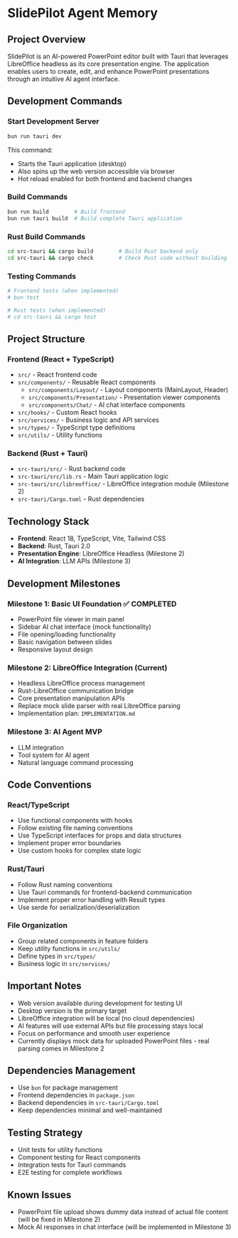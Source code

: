# SlidePilot Agent Memory

## Project Overview
SlidePilot is an AI-powered PowerPoint editor built with Tauri that leverages LibreOffice headless as its core presentation engine. The application enables users to create, edit, and enhance PowerPoint presentations through an intuitive AI agent interface.

## Development Commands

### Start Development Server
```bash
bun run tauri dev
```
This command:
- Starts the Tauri application (desktop)
- Also spins up the web version accessible via browser
- Hot reload enabled for both frontend and backend changes

### Build Commands
```bash
bun run build        # Build frontend
bun run tauri build  # Build complete Tauri application
```

### Rust Build Commands
```bash
cd src-tauri && cargo build        # Build Rust backend only
cd src-tauri && cargo check        # Check Rust code without building
```

### Testing Commands
```bash
# Frontend tests (when implemented)
# bun test

# Rust tests (when implemented)
# cd src-tauri && cargo test
```

## Project Structure

### Frontend (React + TypeScript)
- `src/` - React frontend code
- `src/components/` - Reusable React components
  - `src/components/Layout/` - Layout components (MainLayout, Header)
  - `src/components/Presentation/` - Presentation viewer components
  - `src/components/Chat/` - AI chat interface components
- `src/hooks/` - Custom React hooks
- `src/services/` - Business logic and API services
- `src/types/` - TypeScript type definitions
- `src/utils/` - Utility functions

### Backend (Rust + Tauri)
- `src-tauri/src/` - Rust backend code
- `src-tauri/src/lib.rs` - Main Tauri application logic
- `src-tauri/src/libreoffice/` - LibreOffice integration module (Milestone 2)
- `src-tauri/Cargo.toml` - Rust dependencies

## Technology Stack
- **Frontend**: React 18, TypeScript, Vite, Tailwind CSS
- **Backend**: Rust, Tauri 2.0
- **Presentation Engine**: LibreOffice Headless (Milestone 2)
- **AI Integration**: LLM APIs (Milestone 3)

## Development Milestones

### Milestone 1: Basic UI Foundation ✅ COMPLETED
- PowerPoint file viewer in main panel
- Sidebar AI chat interface (mock functionality)  
- File opening/loading functionality
- Basic navigation between slides
- Responsive layout design

### Milestone 2: LibreOffice Integration (Current)
- Headless LibreOffice process management
- Rust-LibreOffice communication bridge
- Core presentation manipulation APIs
- Replace mock slide parser with real LibreOffice parsing
- Implementation plan: `IMPLEMENTATION.md`

### Milestone 3: AI Agent MVP
- LLM integration
- Tool system for AI agent
- Natural language command processing

## Code Conventions

### React/TypeScript
- Use functional components with hooks
- Follow existing file naming conventions
- Use TypeScript interfaces for props and data structures
- Implement proper error boundaries
- Use custom hooks for complex state logic

### Rust/Tauri
- Follow Rust naming conventions
- Use Tauri commands for frontend-backend communication
- Implement proper error handling with Result types
- Use serde for serialization/deserialization

### File Organization
- Group related components in feature folders
- Keep utility functions in `src/utils/`
- Define types in `src/types/`
- Business logic in `src/services/`

## Important Notes
- Web version available during development for testing UI
- Desktop version is the primary target
- LibreOffice integration will be local (no cloud dependencies)
- AI features will use external APIs but file processing stays local
- Focus on performance and smooth user experience
- Currently displays mock data for uploaded PowerPoint files - real parsing comes in Milestone 2

## Dependencies Management
- Use `bun` for package management
- Frontend dependencies in `package.json`
- Backend dependencies in `src-tauri/Cargo.toml`
- Keep dependencies minimal and well-maintained

## Testing Strategy
- Unit tests for utility functions
- Component testing for React components
- Integration tests for Tauri commands
- E2E testing for complete workflows

## Known Issues
- PowerPoint file upload shows dummy data instead of actual file content (will be fixed in Milestone 2)
- Mock AI responses in chat interface (will be implemented in Milestone 3)
